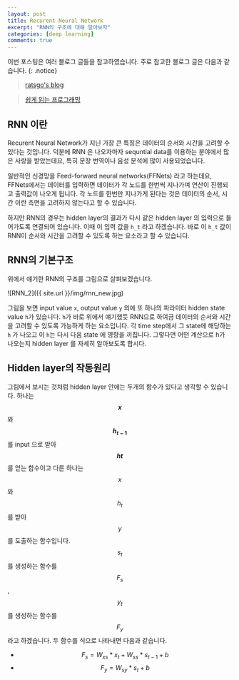 ```yaml
---
layout: post
title: Recurent Neural Network
excerpt: "RNN의 구조에 대해 알아보자"
categories: [deep learning]
comments: true
---
```


이번 포스팅은 여러 블로그 글들을 참고하였습니다. 주로 참고한 블로그 글은 다음과 같습니다.
{: .notice}

 > [ratsgo's blog](https://ratsgo.github.io/natural%20language%20processing/2017/03/09/rnnlstm/)
 
 > [쉽게 읽는 프로그래밍](https://m.blog.naver.com/PostView.nhn?blogId=magnking&logNo=221311273459&proxyReferer=https%3A%2F%2Fwww.google.com%2F)


## RNN 이란

Recurent Neural Network가 지닌 가장 큰 특징은 데이터의 순서와 시간을 고려할 수 있다는 것입니다. 덕분에 RNN 은 나오자마자 sequntial data를 이용하는 분야에서 많은 사랑을 받았는데요, 특히 문장 번역이나 음성 분석에 많이 사용되었습니다. 

일반적인 신경망을 Feed-forward neural networks(FFNets) 라고 하는데요, FFNets에서는 데이터를 입력하면 데이터가 각 노드를 한번씩 지나가며 연산이 진행되고 출력값이 나오게 됩니다. 각 노드를 한번만 지나가게 된다는 것은 데이터의 순서, 시간 이란 측면을 고려하지 않는다고 할 수 있습니다. 

하지만 RNN의 경우는 hidden layer의 결과가 다시 같은 hidden layer 의 입력으로 들어가도록 연결되어 있습니다. 이때 이 입력 값을 `h_t` 라고 하겠습니다. 바로 이 `h_t` 값이 RNN이 순서와 시간을 고려할 수 있도록 하는 요소라고 할 수 있습니다.


## RNN의 기본구조
위에서 얘기한 RNN의 구조를 그림으로 살펴보겠습니다. 

![RNN_2]({{ site.url }}/img/rnn_new.jpg)


그림을 보면 input value `x`, output value `y` 외에 또 하나의 파라미터 hidden state value `h`가 있습니다. `h`가 바로 위에서 얘기했듯 RNN으로 하여금 데이터의 순서와 시간을 고려할 수 있도록 가능하게 하는 요소입니다. 각 time step에서 그 state에 해당하는 `h` 가 나오고 이 `h`는 다시 다음 state 에 영향을 끼칩니다. 그렇다면 어떤 계산으로 h가 나오는지 hidden layer 를 자세히 알아보도록 합시다.

## Hidden layer의 작동원리
그림에서 보시는 것처럼 hidden layer 안에는 두개의 함수가 있다고 생각할 수 있습니다. 하나는 **$$x$$** 와 **$$h_{t-1}$$** 를 input 으로 받아 **$$ht$$** 를 얻는 함수이고 다른 하나는 $$x$$와 $$h_t$$를 받아 $$y$$를 도출하는 함수입니다. $$s_t$$를 생성하는 함수를 $$F_s$$,  $$y_t$$를 생성하는 함수를 $$F_y$$라고 하겠습니다. 두 함수를 식으로 나타내면 다음과 같습니다.
* $$ F_{s} = W_{xs} * x_{t} + W_{ss} * s_{t-1} + b $$ 
* $$ F_{y} = W_{sy} * s_{t} + b $$

